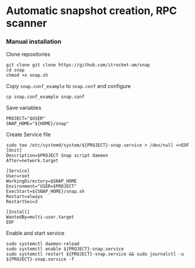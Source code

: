 # Automatic snapshot creation, RPC scanner
### Manual installation

Clone repositories
```
git clone git clone https://github.com/itrocket-am/snap
cd snap
chmod +x snap.sh
```

Copy `snap.conf_example` to `snap.conf` and configure
```
cp snap.conf_example snap.conf
```
Save variables
```
PROJECT="$USER"
SNAP_HOME="${HOME}/snap"
```

Create Service file
```
sudo tee /etc/systemd/system/${PROJECT}-snap.service > /dev/null <<EOF
[Unit]
Description=$PROJECT Snap script daemon
After=network.target

[Service]
User=root
WorkingDirectory=$SNAP_HOME
Environment="USER=$PROJECT"
ExecStart=${SNAP_HOME}/snap.sh
Restart=always
RestartSec=3

[Install]
WantedBy=multi-user.target
EOF
```

Enable and start service
```
sudo systemctl daemon-reload
sudo systemctl enable ${PROJECT}-snap.service
sudo systemctl restart ${PROJECT}-snap.service && sudo journalctl -u ${PROJECT}-snap.service -f
```
